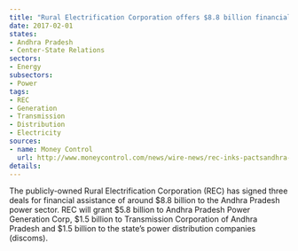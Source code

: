 ```yaml
---
title: "Rural Electrification Corporation offers $8.8 billion financial assistance to Andhra's power sector"
date: 2017-02-01
states:
- Andhra Pradesh
- Center-State Relations
sectors:
- Energy
subsectors:
- Power
tags:
- REC
- Generation
- Transmission
- Distribution
- Electricity
sources:
- name: Money Control
  url: http://www.moneycontrol.com/news/wire-news/rec-inks-pactsandhra-pradesh-for-rs-60k-cr-funding_8370521.html
details:
---
```


The publicly-owned Rural Electrification Corporation (REC) has signed three deals for financial assistance of around $8.8 billion to the Andhra Pradesh power sector. REC will grant $5.8 billion to Andhra Pradesh Power Generation Corp, $1.5 billion to Transmission Corporation of Andhra Pradesh and $1.5 billion to the state’s power distribution companies (discoms).
